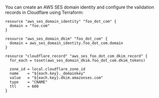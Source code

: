 You can create an AWS SES domain identity and configure the validation records in Cloudflare using Terraform:

```
resource "aws_ses_domain_identity" "foo_dot_com" {
  domain = "foo.com"
}

resource "aws_ses_domain_dkim" "foo_dot_com" {
  domain = aws_ses_domain_identity.foo_dot_com.domain
}

resource "cloudflare_record" "aws_ses_foo_dot_com_dkim_record" {
  for_each = toset(aws_ses_domain_dkim.foo_dot_com.dkim_tokens)

  zone_id = local.cloudflare_zone_id
  name    = "${each.key}._domainkey"
  value   = "${each.key}.dkim.amazonses.com"
  type    = "CNAME"
  ttl     = 600
}
```
